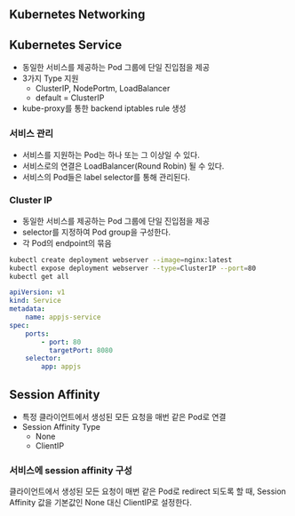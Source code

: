 ## Kubernetes Networking

## Kubernetes Service

-   동일한 서비스를 제공하는 Pod 그룹에 단일 진입점을 제공
-   3가지 Type 지원
    -   ClusterIP, NodePortm, LoadBalancer
    -   default = ClusterIP
-   kube-proxy를 통한 backend iptables rule 생성

### 서비스 관리

-   서비스를 지원하는 Pod는 하나 또는 그 이상일 수 있다.
-   서비스로의 연결은 LoadBalancer(Round Robin) 될 수 있다.
-   서비스의 Pod들은 label selector를 통해 관리된다.

### Cluster IP

-   동일한 서비스를 제공하는 Pod 그룹에 단일 진입점을 제공
-   selector를 지정하여 Pod group을 구성한다.
-   각 Pod의 endpoint의 묶음

```bash
kubectl create deployment webserver --image=nginx:latest
kubectl expose deployment webserver --type=ClusterIP --port=80
kubectl get all
```

```yaml
apiVersion: v1
kind: Service
metadata:
    name: appjs-service
spec:
    ports:
        - port: 80
          targetPort: 8080
    selector:
        app: appjs
```

## Session Affinity

- 특정 클라이언트에서 생성된 모든 요청을 매번 같은 Pod로 연결
- Session Affinity Type
  - None
  - ClientIP
  

### 서비스에 session affinity 구성

클라이언트에서 생성된 모든 요청이 매번 같은 Pod로 redirect 되도록 할 때,
Session Affinity 값을 기본값인 None 대신 ClientIP로 설정한다.

